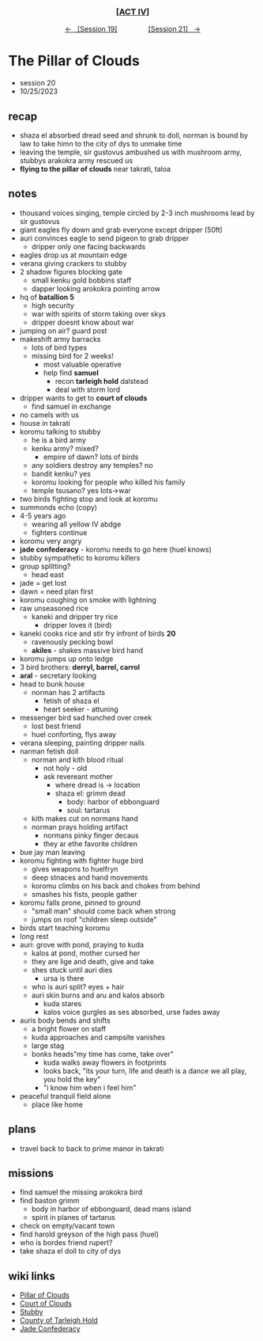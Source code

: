 <div align="center">
  <h3 align="center"><a href="https://github.com/h-griffin/dnd-notes/blob/main/grimmhaus/act-II" >[ACT IV]</a></h3>
  <p align="center">
    <a href="https://github.com/h-griffin/dnd-notes/blob/main/grimmhaus/act-III/23-10-18.md" >&larr; &nbsp; [Session 19]</a>
    &nbsp;&nbsp;&nbsp;&nbsp;&nbsp;&nbsp;&nbsp;&nbsp;&nbsp;&nbsp;&nbsp;&nbsp;&nbsp;&nbsp;
    <a href="https://github.com/h-griffin/dnd-notes/blob/main/grimmhaus/act-IV/23-11-1.md" >[Session 21] &nbsp; &rarr;</a>
  </p>
</div>

# The Pillar of Clouds
- session 20
- 10/25/2023

## recap
- shaza el absorbed dread seed and shrunk to doll, norman is bound by law to take himn to the city of dys to unmake time
- leaving the temple, sir gustovus ambushed us with mushroom army, stubbys arakokra army rescued us
- **flying to the pillar of clouds** near takrati, taloa

## notes
- thousand voices singing, temple circled by 2-3 inch mushrooms lead by sir gustovus
- giant eagles fly down and grab everyone except dripper (50ft)
- auri convinces eagle to send pigeon to grab dripper
    - dripper only one facing backwards
- eagles drop us at mountain edge
- verana giving crackers to stubby
- 2 shadow figures blocking gate
    - small kenku gold bobbins staff
    - dapper looking arokokra pointing arrow
- hq of **batallion 5**
    - high security
    - war with spirits of storm taking over skys
    - dripper doesnt know about war
- jumping on air? guard post
- makeshift army barracks
    - lots of bird types
    - missing bird for 2 weeks!
        - most valuable operative
        - help find **samuel**
            - recon **tarleigh hold** dalstead
            - deal with storm lord
- dripper wants to get to **court of clouds**
    - find samuel in exchange
- no camels with us
- house in takrati
- koromu talking to stubby
    - he is a bird army
    - kenku army? mixed?
        - empire of dawn? lots of birds
    - any soldiers destroy any temples? no
    - bandit kenku? yes
    - koromu looking for people who killed his family
    - temple tsusano? yes lots->war
- two birds fighting stop and look at koromu
- summonds echo (copy)
- 4-5 years ago
    - wearing all yellow IV abdge
    - fighters continue
- koromu very angry
- **jade confederacy** - koromu needs to go here (huel knows)
- stubby sympathetic to koromu killers
- group splitting?
    - head east
- jade = get lost
- dawn = need plan first
- koromu coughing on smoke with lightning
- raw unseasoned rice
    - kaneki and dripper try rice
        - dripper loves it (bird)
- kaneki cooks rice and stir fry infront of birds **20**
    - ravenously pecking bowl
    - **akiles** - shakes massive bird hand
- koromu jumps up onto ledge
- 3 bird brothers: **derryl, barrel, carrol**
- **aral** - secretary looking
- head to bunk house
    - norman has 2 artifacts
        - fetish of shaza el
        - heart seeker - attuning
- messenger bird sad hunched over creek
    - lost best friend
    - huel conforting, flys away
- verana sleeping, painting dripper nails
- narman fetish doll
    - norman and kith blood ritual
        - not holy - old
        - ask revereant mother
            - where dread is -> location
            - shaza el: grimm dead
                - body: harbor of ebbonguard
                - soul: tartarus
    - kith makes cut on normans hand
    - norman prays holding artifact
        - normans pinky finger decaus
        - they ar ethe favorite children
- bue jay man leaving
- koromu fighting with fighter huge bird
    - gives weapons to huelfryn
    - deep stnaces and hand movements
    - koromu climbs on his back and chokes from behind
    - smashes his fists, people gather
- koromu falls prone, pinned to ground
    - "small man" should come back when strong
    - jumps on roof "children sleep outside"
- birds start teaching koromu
- long rest
- auri: grove with pond, praying to kuda
    - kalos at pond, mother cursed her
    - they are lige and death, give and take
    - shes stuck until auri dies
        - ursa is there
    - who is auri split? eyes + hair
    - auri skin burns and aru and kalos absorb
        - kuda stares
        - kalos voice gurgles as ses absorbed, urse fades away
- auris body bends and shifts
    - a bright flower on staff
    - kuda approaches and campsite vanishes
    - large stag
    - bonks heads"my time has come, take over"
        - kuda walks away flowers in footprints
        - looks back, "its your turn, life and death is a dance we all play, you hold the key"
        - "i know him when i feel him"
- peaceful tranquil field alone
    - place like home

## plans
- travel back to back to prime manor in takrati

## missions
- find samuel the missing arokokra bird
- find baston grimm
    - body in harbor of ebbonguard, dead mans island
    - spirit in planes of tartarus
- check on empty/vacant town
- find harold greyson of the high pass (huel)
- who is bordes friend rupert?
- take shaza el doll to city of dys

## wiki links
- [Pillar of Clouds](../lore.md#pillar-of-clouds)
- [Court of Clouds](../lore.md#court-of-clouds)
- [Stubby](../party.md#stubby-the-pigeon)
- [County of Tarleigh Hold](../lore.md#county-of-tarleigh-hold-eastern-dalstead)
- [Jade Confederacy](../lore.md#jade-confederacy)
